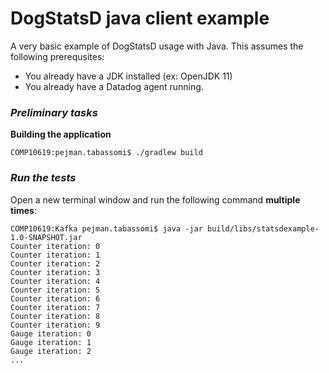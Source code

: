 # DogStatsD java client example



A very basic example of DogStatsD usage with Java. This assumes the following prerequsites: 
+ You already have a JDK installed (ex: OpenJDK 11)
+ You already have a Datadog agent running.
  

### _Preliminary tasks_


**Building the application**

```
COMP10619:pejman.tabassomi$ ./gradlew build
```



### _Run the tests_

Open a new terminal window and run the following command **multiple times**:

```
COMP10619:Kafka pejman.tabassomi$ java -jar build/libs/statsdexample-1.0-SNAPSHOT.jar
Counter iteration: 0
Counter iteration: 1
Counter iteration: 2
Counter iteration: 3
Counter iteration: 4
Counter iteration: 5
Counter iteration: 6
Counter iteration: 7
Counter iteration: 8
Counter iteration: 9
Gauge iteration: 0
Gauge iteration: 1
Gauge iteration: 2
...
```


